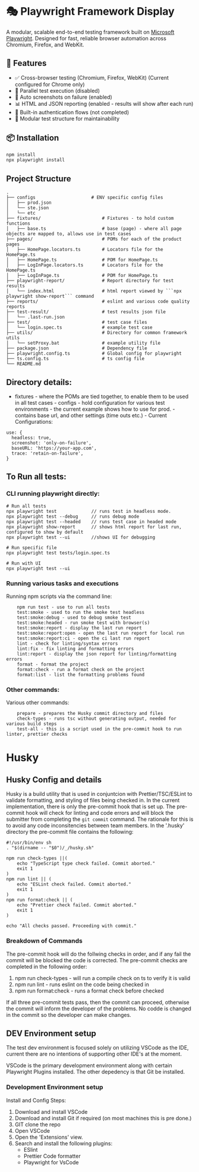 # 🎭 Playwright Framework Display

A modular, scalable end-to-end testing framework built on [Microsoft Playwright](https://playwright.dev/). Designed for fast, reliable browser automation across Chromium, Firefox, and WebKit.

## 🚀 Features

- ✅ Cross-browser testing (Chromium, Firefox, WebKit) (Current configured for Chrome only)
- 🧪 Parallel test execution (disabled)
- 📸 Auto screenshots on failure (enabled)
- 📊 HTML and JSON reporting (enabled - results will show after each run)
- 🔐 Built-in authentication flows (not completed)
- 🧱 Modular test structure for maintainability

## 📦 Installation

```bash
npm install
npx playwright install
```

## Project Structure

````
.
├── configs                     # ENV specific config files
│   ├── prod.json
│   └── ste.json
│   └── etc
├── fixtures/                       # Fixtures - to hold custom functions
│   ├── base.ts                     # base (page) - where all page objects are mapped to, allows use in test cases
├── pages/                          # POMs for each of the product pages
│   ├── HomePage.locators.ts        # Locators file for the HomePage.ts
│   ├── HomePage.ts                 # POM for HomePage.ts
│   ├── LogInPage.locators.ts       # Locators file for the HomePage.ts
│   ├── LogInPage.ts                # POM for HomePage.ts
├── playwright-report/              # Report directory for test results
│   └── index.html                  # html report viewed by ```npx playwright show-report``` command
├── reports/                        # eslint and various code quality reports
├── test-result/                    # test results json file
│   └── .last-run.json
├── test/                           # test case files
│   └── login.spec.ts               # example test case
├── utils/                          # Directory for common framework utils
│   └── setProxy.bat                # example utility file
├── package.json                    # Dependency file
├── playwright.config.ts            # Global config for playwright
├── ts.config.ts                    # ts config file
└── README.md
````

## Directory details:

- fixtures - where the POMs are tied together, to enable them to be used
  in all test cases - configs - hold configuration for various test environments - the current example shows how to use for prod. - contains base url, and other settings (time outs etc.) -
  Current Configurations:

```
use: {
  headless: true,
  screenshot: 'only-on-failure',
  baseURL: 'https://your-app.com',
  trace: 'retain-on-failure',
}
```

## To Run all tests:
### CLI running playwright directly:

```
# Run all tests
npx playwright test             // runs test in headless mode.
npx playwright test --debug     // runs debug mode
npx playwright test --headed    // runs test case in headed mode
npx playwright show-report      // shows html report for last run, configured to show by default
npx playwright test --ui        //shows UI for debugging

# Run specific file
npx playwright test tests/login.spec.ts

# Run with UI
npx playwright test --ui
```

### Running various tasks and executions
Running npm scripts via the command line:
```
    npm run test - use to run all tests
    test:smoke - used to run the smoke test headless
    test:smoke:debug - used to debug smoke test
    test:smoke:headed - run smoke test with browser(s)
    test:smoke:report - display the last run report
    test:smoke:report:open - open the last run report for local run
    test:smoke:report:ci - open the ci last run report
    lint - check for linting/syntax errors
    lint:fix - fix linting and formatting errors
    lint:report - display the json report for linting/formatting errors
    format - format the project
    format:check - run a format check on the project
    format:list - list the formatting problems found
```

### Other commands:
Various other commands:
```
    prepare - prepares the Husky commit directory and files
    check-types - runs tsc without generating output, needed for various build steps
    test-all - this is a script used in the pre-commit hook to run linter, prettier checks

```

# Husky
## Husky Config and details
Husky is a build utility that is used in conjuntcion with Prettier/TSC/ESLint 
to validate formatting, and styling of files being checked in.
In the current implementation, there is only the pre-commit hook that is set up.
The pre-commit hook will check for linting and code errors and will block the submitter
from completing the ```git commit``` command.
The rationale for this is to avoid any code inconsitencies between team members.
In the '.husky' directory the pre-commit file contains the following:
```
#!/usr/bin/env sh
. "$(dirname -- "$0")/_/husky.sh"

npm run check-types ||(
    echo "TypeScript type check failed. Commit aborted."
    exit 1
)
npm run lint || (
    echo "ESLint check failed. Commit aborted."
    exit 1
) 
npm run format:check || (
    echo "Prettier check failed. Commit aborted."
    exit 1
)

echo "All checks passed. Proceeding with commit."
```
### Breakdown of Commands
The pre-commit hook will do the follwing checks in order, and if any fail
the commit will be blocked the code is corrected.
The pre-commit checks are completed in the following order:

1. npm run check-types - will run a compile check on ts to verify it is valid
2. npm run lint - runs eslint on the code being checked in
3. npm run format:check - runs a format check before checked

If all three pre-commit tests pass, then the commit can proceed, otherwise the commit
will inform the developer of the problems.  No codde is changed in the commit so the 
developer can make changes.



## DEV Environment setup
The test dev environment is focused solely on utilizing VSCode as the IDE, current there
are no intentions of supporting other IDE's at the moment.

VSCode is the primary development environment along with certain Playwright Plugins installed.
The other depedency is that Git be installed.

### Development Environment setup
Install and Config Steps:
1. Download and install VSCode
2. Download and install Git if required (on most machines this is pre done.)
3. GIT clone the repo
4. Open VSCode
5. Open the 'Extensions' view.
6. Search and install the following plugins:
    - ESlint 
    - Prettier Code formatter
    - Playwright for VsCode


